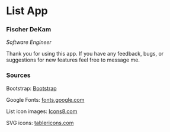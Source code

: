 # List App

### Fischer DeKam
*Software Engineer*

Thank you for using this app. If you have any feedback, bugs, or suggestions for new features feel free to message me.

### Sources
Bootstrap: [Bootstrap](https://getbootstrap.com/)

Google Fonts: [fonts.google.com](https://fonts.google.com/)

List icon images: [Icons8.com](https://icons8.com/)

SVG icons: [tablericons.com](https://tablericons.com/)
